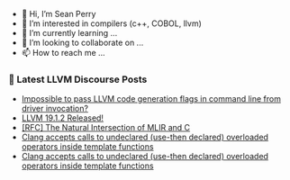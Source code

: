 - 👋 Hi, I’m Sean Perry
- 👀 I’m interested in compilers (c++, COBOL, llvm)
- 🌱 I’m currently learning ...
- 💞️ I’m looking to collaborate on ...
- 📫 How to reach me ...

<!---
s66perry/s66perry is a ✨ special ✨ repository because its `README.md` (this file) appears on your GitHub profile.
You can click the Preview link to take a look at your changes.
--->
### 📕 Latest LLVM Discourse Posts

<!-- DISCOURSE-LLVM:START -->
- [Impossible to pass LLVM code generation flags in command line from driver invocation?](https://discourse.llvm.org/t/impossible-to-pass-llvm-code-generation-flags-in-command-line-from-driver-invocation/82548#post_3)
- [LLVM 19.1.2 Released!](https://discourse.llvm.org/t/llvm-19-1-2-released/82550#post_1)
- [[RFC] The Natural Intersection of MLIR and C](https://discourse.llvm.org/t/rfc-the-natural-intersection-of-mlir-and-c/68708#post_10)
- [Clang accepts calls to undeclared &lpar;use-then declared&rpar; overloaded operators inside template functions](https://discourse.llvm.org/t/clang-accepts-calls-to-undeclared-use-then-declared-overloaded-operators-inside-template-functions/82547#post_3)
- [Clang accepts calls to undeclared &lpar;use-then declared&rpar; overloaded operators inside template functions](https://discourse.llvm.org/t/clang-accepts-calls-to-undeclared-use-then-declared-overloaded-operators-inside-template-functions/82547#post_2)
<!-- DISCOURSE-LLVM:END -->
